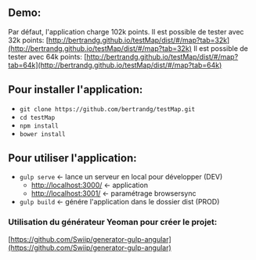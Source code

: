 
## Demo:

Par défaut, l'application charge 102k points.
Il est possible de tester avec 32k points: [http://bertrandg.github.io/testMap/dist/#/map?tab=32k](http://bertrandg.github.io/testMap/dist/#/map?tab=32k)
Il est possible de tester avec 64k points: [http://bertrandg.github.io/testMap/dist/#/map?tab=64k](http://bertrandg.github.io/testMap/dist/#/map?tab=64k)


## Pour installer l'application:

- `git clone https://github.com/bertrandg/testMap.git`
- `cd testMap`
- `npm install`
- `bower install`

## Pour utiliser l'application:

- `gulp serve` <- lance un serveur en local pour développer (DEV)
  * [http://localhost:3000/](http://localhost:3000/) <- application
  * [http://localhost:3001/](http://localhost:3001/) <- paramétrage browsersync
- `gulp build` <- génére l'application dans le dossier dist (PROD)

### Utilisation du générateur Yeoman pour créer le projet:
[https://github.com/Swiip/generator-gulp-angular](https://github.com/Swiip/generator-gulp-angular)
